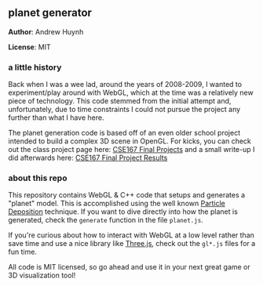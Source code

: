 ## planet generator

__Author__: Andrew Huynh

__License__: MIT

### a little history

Back when I was a wee lad, around the years of 2008-2009, I wanted to
experiment/play around with WebGL, which at the time was a relatively new
piece of technology. This code stemmed from the initial attempt and,
unfortunately, due to time constraints I could not pursue the project any
further than what I have here.

The planet generation code is based off of an even older school project
intended to build a complex 3D scene in OpenGL. For kicks, you can check
out the class project page here: [CSE167 Final Projects][cse169] and a
small write-up I did afterwards here:
[CSE167 Final Project Results][cse169results]


### about this repo

This repository contains WebGL & C++ code that setups and generates a
"planet" model. This is accomplished using the well known
[Particle Deposition][pdepo] technique. If you want to dive directly into
how the planet is generated, check the `generate` function in the file
`planet.js`.

If you're curious about how to interact with WebGL at a low level rather
than save time and use a nice library like [Three.js][3js], check out the
`gl*.js` files for a fun time.

All code is MIT licensed, so go ahead and use it in your next great game or
3D visualization tool!

[3js]: http://threejs.org/
[cse169]: http://graphics.ucsd.edu/twiki/bin/view.pl/Classes/CSE167F09-FinalProjects "CSE 167 Final Projects"
[cse169results]: http://a5huynh.github.io/2009/12/12/cse-167-final-project-results.html "CSE 167 Results"
[pdepo]: https://web.archive.org/web/20160307062357/http://www.lighthouse3d.com/opengl/terrain/index.php3?particle "Particle Deposition"
